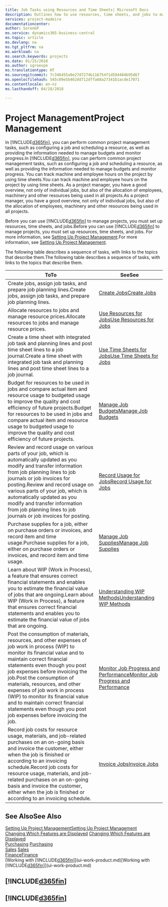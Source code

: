 ```yaml
---
title: Job Tasks using Resources and Time Sheets| Microsoft Docs
description: Outlines how to use resources, time sheets, and jobs to manage projects.
services: project-madeira
documentationcenter: 
author: SorenGP
ms.service: dynamics365-business-central
ms.topic: article
ms.devlang: na
ms.tgt_pltfrm: na
ms.workload: na
ms.search.keywords: projects
ms.date: 01/25/2018
ms.author: sgroespe
ms.translationtype: HT
ms.sourcegitcommit: 7c346455a9e27d7274b116754f1d594484b95d67
ms.openlocfilehash: 545c09e5b462dd712dffa68a27341b1acde17071
ms.contentlocale: en-nz
ms.lasthandoff: 04/18/2018

---
```

# <a name="project-management"></a><span data-ttu-id="d290c-103">Project Management</span><span class="sxs-lookup"><span data-stu-id="d290c-103">Project Management</span></span>
<span data-ttu-id="d290c-104">In [!INCLUDE[d365fin](includes/d365fin_md.md)], you can perform common project management tasks, such as configuring a job and scheduling a resource, as well as providing the information needed to manage budgets and monitor progress.</span><span class="sxs-lookup"><span data-stu-id="d290c-104">In [!INCLUDE[d365fin](includes/d365fin_md.md)], you can perform common project management tasks, such as configuring a job and scheduling a resource, as well as providing the information needed to manage budgets and monitor progress.</span></span> <span data-ttu-id="d290c-105">You can track machine and employee hours on the project by using time sheets.</span><span class="sxs-lookup"><span data-stu-id="d290c-105">You can track machine and employee hours on the project by using time sheets.</span></span> <span data-ttu-id="d290c-106">As a project manager, you have a good overview, not only of individual jobs, but also of the allocation of employees, machinery and other resources being used in all projects.</span><span class="sxs-lookup"><span data-stu-id="d290c-106">As a project manager, you have a good overview, not only of individual jobs, but also of the allocation of employees, machinery and other resources being used in all projects.</span></span>

<span data-ttu-id="d290c-107">Before you can use [!INCLUDE[d365fin](includes/d365fin_md.md)] to manage projects, you must set up resources, time sheets, and jobs.</span><span class="sxs-lookup"><span data-stu-id="d290c-107">Before you can use [!INCLUDE[d365fin](includes/d365fin_md.md)] to manage projects, you must set up resources, time sheets, and jobs.</span></span> <span data-ttu-id="d290c-108">For more information, see [Setting Up Project Management](projects-setup-projects.md).</span><span class="sxs-lookup"><span data-stu-id="d290c-108">For more information, see [Setting Up Project Management](projects-setup-projects.md).</span></span>  

<span data-ttu-id="d290c-109">The following table describes a sequence of tasks, with links to the topics that describe them.</span><span class="sxs-lookup"><span data-stu-id="d290c-109">The following table describes a sequence of tasks, with links to the topics that describe them.</span></span>

| <span data-ttu-id="d290c-110">To</span><span class="sxs-lookup"><span data-stu-id="d290c-110">To</span></span> | <span data-ttu-id="d290c-111">See</span><span class="sxs-lookup"><span data-stu-id="d290c-111">See</span></span> |
| --- | --- |
| <span data-ttu-id="d290c-112">Create jobs, assign job tasks, and prepare job planning lines.</span><span class="sxs-lookup"><span data-stu-id="d290c-112">Create jobs, assign job tasks, and prepare job planning lines.</span></span> |[<span data-ttu-id="d290c-113">Create Jobs</span><span class="sxs-lookup"><span data-stu-id="d290c-113">Create Jobs</span></span>](projects-how-create-jobs.md) |
| <span data-ttu-id="d290c-114">Allocate resources to jobs and manage resource prices.</span><span class="sxs-lookup"><span data-stu-id="d290c-114">Allocate resources to jobs and manage resource prices.</span></span> |[<span data-ttu-id="d290c-115">Use Resources for Jobs</span><span class="sxs-lookup"><span data-stu-id="d290c-115">Use Resources for Jobs</span></span>](projects-how-use-resources.md) |
| <span data-ttu-id="d290c-116">Create a time sheet with integrated job task and planning lines and post time sheet lines to a job journal.</span><span class="sxs-lookup"><span data-stu-id="d290c-116">Create a time sheet with integrated job task and planning lines and post time sheet lines to a job journal.</span></span> |[<span data-ttu-id="d290c-117">Use Time Sheets for Jobs</span><span class="sxs-lookup"><span data-stu-id="d290c-117">Use Time Sheets for Jobs</span></span>](projects-how-use-time-sheets.md) |
| <span data-ttu-id="d290c-118">Budget for resources to be used in jobs and compare actual item and resource usage to budgeted usage to improve the quality and cost efficiency of future projects.</span><span class="sxs-lookup"><span data-stu-id="d290c-118">Budget for resources to be used in jobs and compare actual item and resource usage to budgeted usage to improve the quality and cost efficiency of future projects.</span></span> |[<span data-ttu-id="d290c-119">Manage Job Budgets</span><span class="sxs-lookup"><span data-stu-id="d290c-119">Manage Job Budgets</span></span>](projects-how-manage-budgets.md) |
| <span data-ttu-id="d290c-120">Review and record usage on various parts of your job, which is automatically updated as you modify and transfer information from job planning lines to job journals or job invoices for posting.</span><span class="sxs-lookup"><span data-stu-id="d290c-120">Review and record usage on various parts of your job, which is automatically updated as you modify and transfer information from job planning lines to job journals or job invoices for posting.</span></span> |[<span data-ttu-id="d290c-121">Record Usage for Jobs</span><span class="sxs-lookup"><span data-stu-id="d290c-121">Record Usage for Jobs</span></span>](projects-how-record-job-usage.md) |
| <span data-ttu-id="d290c-122">Purchase supplies for a job, either on purchase orders or invoices, and record item and time usage.</span><span class="sxs-lookup"><span data-stu-id="d290c-122">Purchase supplies for a job, either on purchase orders or invoices, and record item and time usage.</span></span> |[<span data-ttu-id="d290c-123">Manage Job Supplies</span><span class="sxs-lookup"><span data-stu-id="d290c-123">Manage Job Supplies</span></span>](projects-how-manage-project-supplies.md) |
| <span data-ttu-id="d290c-124">Learn about WIP (Work in Process), a feature that ensures correct financial statements and enables you to estimate the financial value of jobs that are ongoing.</span><span class="sxs-lookup"><span data-stu-id="d290c-124">Learn about WIP (Work in Process), a feature that ensures correct financial statements and enables you to estimate the financial value of jobs that are ongoing.</span></span> |[<span data-ttu-id="d290c-125">Understanding WIP Methods</span><span class="sxs-lookup"><span data-stu-id="d290c-125">Understanding WIP Methods</span></span>](projects-understanding-wip.md) |
| <span data-ttu-id="d290c-126">Post the consumption of materials, resources, and other expenses of job work in process (WIP) to monitor its financial value and to maintain correct financial statements even though you post job expenses before invoicing the job.</span><span class="sxs-lookup"><span data-stu-id="d290c-126">Post the consumption of materials, resources, and other expenses of job work in process (WIP) to monitor its financial value and to maintain correct financial statements even though you post job expenses before invoicing the job.</span></span> |[<span data-ttu-id="d290c-127">Monitor Job Progress and Performance</span><span class="sxs-lookup"><span data-stu-id="d290c-127">Monitor Job Progress and Performance</span></span>](projects-how-monitor-progress-performance.md) |
| <span data-ttu-id="d290c-128">Record job costs for resource usage, materials, and job-related purchases on an on-going basis and invoice the customer, either when the job is finished or according to an invoicing schedule.</span><span class="sxs-lookup"><span data-stu-id="d290c-128">Record job costs for resource usage, materials, and job-related purchases on an on-going basis and invoice the customer, either when the job is finished or according to an invoicing schedule.</span></span> |[<span data-ttu-id="d290c-129">Invoice Jobs</span><span class="sxs-lookup"><span data-stu-id="d290c-129">Invoice Jobs</span></span>](projects-how-invoice-jobs.md) |

## <a name="see-also"></a><span data-ttu-id="d290c-130">See Also</span><span class="sxs-lookup"><span data-stu-id="d290c-130">See Also</span></span>
[<span data-ttu-id="d290c-131">Setting Up Project Management</span><span class="sxs-lookup"><span data-stu-id="d290c-131">Setting Up Project Management</span></span>](projects-setup-projects.md)  
<span data-ttu-id="d290c-132">[Changing Which Features are Displayed](ui-experiences.md)    </span><span class="sxs-lookup"><span data-stu-id="d290c-132">[Changing Which Features are Displayed](ui-experiences.md)    </span></span>  
<span data-ttu-id="d290c-133">[Purchasing](purchasing-manage-purchasing.md)       </span><span class="sxs-lookup"><span data-stu-id="d290c-133">[Purchasing](purchasing-manage-purchasing.md)       </span></span>  
<span data-ttu-id="d290c-134">[Sales](sales-manage-sales.md)  </span><span class="sxs-lookup"><span data-stu-id="d290c-134">[Sales](sales-manage-sales.md)  </span></span>  
[<span data-ttu-id="d290c-135">Finance</span><span class="sxs-lookup"><span data-stu-id="d290c-135">Finance</span></span>](finance.md)  
<span data-ttu-id="d290c-136">[Working with [!INCLUDE[d365fin](includes/d365fin_md.md)]](ui-work-product.md)</span><span class="sxs-lookup"><span data-stu-id="d290c-136">[Working with [!INCLUDE[d365fin](includes/d365fin_md.md)]](ui-work-product.md)</span></span>  

## [!INCLUDE[d365fin](includes/free_trial_md.md)]  
## [!INCLUDE[d365fin](includes/training_link_md.md)]

